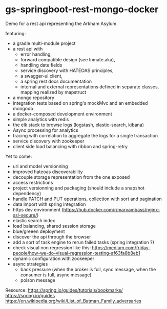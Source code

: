 # gs-springboot-rest-mongo-docker


Demo for a rest api representing the Arkham Asylum.

featuring:
* a gradle multi-module project
* a rest api with
  * error handling,
  * forward compatible design (see Inmate.aka),
  * handling date fields
  * service discovery with HATEOAS principles,
  * a swagger-ui client,
  * a spring rest docs documentation
  * internal and external representations defined in separate classes, mapping realized by mapstruct 
* a mongo repository
* integration tests based on spring's mockMvc and an embedded mongodb
* a docker-composed development environment
* simple analytics with redis
* the elk stack to browse logs (logstash, elastic-search, kibana)
* Async processing for analytics
* tracing with correlation to aggregate the logs for a single transaction
* service discovery with zookeeper
* client side load balancing with ribbon and spring-retry

Yet to come: 
* uri and model versionning
* improved hateoas discoverability
* decouple storage representation from the one exposed
* access restrictions
* project versionning and packaging (should include a snapshot dependency)
* handle PATCH and PUT operations, collection with sort and pagination
* data import with spring integration
* https dev environment (https://hub.docker.com/r/marvambass/nginx-ssl-secure/)
* elastic search index
* load balancing, shared session storage
* blue/greeen deployment
* discover the api through the browser
* add a sort of task engine to rerun failed tasks (spring integration ?)
* check visual non regression like this: https://medium.com/friday-people/how-we-do-visual-regression-testing-af63fa8b8eb1
* dynamic configuration with zookeeper
* async strategies
  * back pressure (when the broker is full, sync message, when the consumer is full, async message)
  * poison message
 

Resource:
https://spring.io/guides/tutorials/bookmarks/
https://spring.io/guides
https://en.wikipedia.org/wiki/List_of_Batman_Family_adversaries

